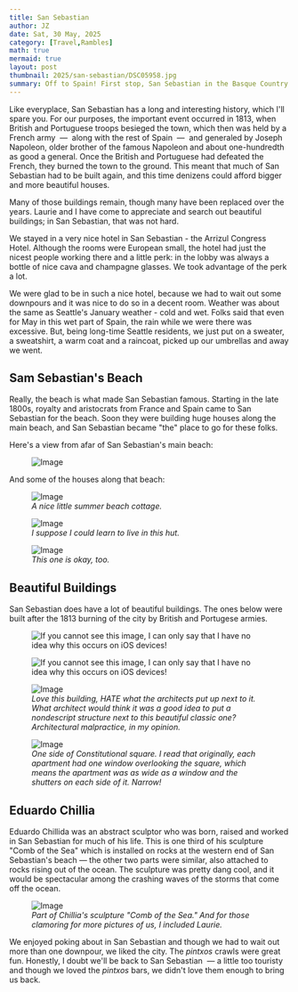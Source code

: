 ```yaml
---
title: San Sebastian
author: JZ
date: Sat, 30 May, 2025
category: [Travel,Rambles]
math: true
mermaid: true
layout: post
thumbnail: 2025/san-sebastian/DSC05958.jpg
summary: Off to Spain! First stop, San Sebastian in the Basque Country.
---  
```

Like everyplace, San Sebastian has a long and interesting history, which I'll spare you. For our purposes, the important event occurred in 1813, when British and Portuguese troops besieged the town, which then was held by a French army &nbsp;&mdash;&nbsp; along with the rest of Spain &nbsp;&mdash;&nbsp; and generaled by Joseph Napoleon, older brother of the famous Napoleon and about one-hundredth as good a general. Once the British and Portuguese had defeated the French, they burned the town to the ground. This meant that much of San Sebastian had to be built again, and this time denizens could afford bigger and more beautiful houses.

Many of those buildings remain, though many have been replaced over the years. Laurie and I have come to appreciate and search out beautiful buildings; in San Sebastian, that was not hard. 

We stayed in a very nice hotel in San Sebastian - the Arrizul Congress Hotel. Although the rooms were European small, the hotel had just the nicest people working there and a little perk: in the lobby was always a bottle of nice cava and champagne glasses. We took advantage of the perk a lot.

We were glad to be in such a nice hotel, because we had to wait out some downpours and it was nice to do so in a decent room. Weather was about the same as Seattle's January weather - cold and wet. Folks said that even for May in this wet part of Spain, the rain while we were there was excessive. But, being long-time Seattle residents, we just put on a sweater, a sweatshirt, a warm coat and a raincoat, picked up our umbrellas and away we went.

<h2>Sam Sebastian's Beach</h2>
Really, the beach is what made San Sebastian famous. Starting in the late 1800s, royalty and aristocrats from France and Spain came to San Sebastian for the beach. Soon they were building huge houses along the main beach, and San Sebastian became "the" place to go for these folks.

Here's a view from afar of San Sebastian's main beach:
<figure class = 'landscape' >
    <img src="{{ "2025/san-sebastian/DSC05957.jpg" | prepend: site.imageurl | prepend: site.baseurl  }}" alt="Image" />
    <figcaption><em></em></figcaption>
</figure>

And some of the houses along that beach:
<figure class = 'landscape' >
    <img src="{{ "2025/san-sebastian/DSC05979.jpg" | prepend: site.imageurl | prepend: site.baseurl  }}" alt="Image" />
    <figcaption><em>A nice little summer beach cottage.</em></figcaption>
</figure>
<figure class = 'landscape' >
    <img src="{{ "2025/san-sebastian/DSC05980.jpg" | prepend: site.imageurl | prepend: site.baseurl  }}" alt="Image" /> 
    <figcaption><em>I suppose I could learn to live in this hut.</em></figcaption>
</figure>
<figure class = 'landscape' >
    <img src="{{ "2025/san-sebastian/DSC05981.jpg" | prepend: site.imageurl | prepend: site.baseurl  }}" alt="Image" />
    <figcaption><em>This one is okay, too.</em></figcaption>
</figure>

<h2>Beautiful Buildings</h2>
San Sebastian does have a lot of beautiful buildings. The ones below were built after the 1813 burning of the city by British and Portugese armies.
<figure class = 'portrait' >
    <img src="{{ "2025/san-sebastian/DSC05965.jpg" | prepend: site.imageurl | prepend: site.baseurl  }}" alt="If you cannot see this image, I can only say that I have no idea why this occurs on iOS devices!" />
    <figcaption><em></em></figcaption>
</figure>

<figure class = 'portrait' >
    <img src="{{ "2025/san-sebastian/DSC05966.jpg" | prepend: site.imageurl | prepend: site.baseurl  }}" alt="If you cannot see this image, I can only say that I have no idea why this occurs on iOS devices!" />
    <figcaption><em></em></figcaption>
</figure>


<figure class = 'portrait-wide-caption' >
    <img class='narrow' src="{{ "2025/san-sebastian/DSC05967.jpg" | prepend: site.imageurl | prepend: site.baseurl  }}" alt="Image" />
    <figcaption><em>Love this building, HATE what the architects put up next to it. What architect would think it was a good idea to put a nondescript structure next to this beautiful classic one? Architectural malpractice, in my opinion.</em></figcaption>
</figure>
<figure class = 'landscape' >
    <img src="{{ "2025/san-sebastian/DSC05969.jpg" | prepend: site.imageurl | prepend: site.baseurl  }}" alt="Image" />
    <figcaption><em>One side of Constitutional square. I read that originally, each apartment had one window overlooking the square, which means the apartment was as wide as a window and the shutters on each side of it. Narrow!</em></figcaption>
</figure>

<h2>Eduardo Chillia</h2>
Eduardo Chillida was an abstract sculptor who was born, raised and worked in San Sebastian for much of his life. This is one third of his sculpture "Comb of the Sea" which is installed on rocks at the western end of San Sebastian's beach&nbsp;&mdash;&nbsp;the other two parts were similar, also attached to rocks rising out of the ocean. The sculpture was pretty dang cool, and it would be spectacular among the crashing waves of the storms that come off the ocean.
<figure class = 'landscape' >
    <img src="{{ "2025/san-sebastian/DSC06000.jpg" | prepend: site.imageurl | prepend: site.baseurl  }}" alt="Image" />
    <figcaption><em>Part of Chillia's sculpture "Comb of the Sea." And for those clamoring for more pictures of us, I included Laurie.</em></figcaption>
</figure>

We enjoyed poking about in San Sebastian and though we had to wait out more than one downpour, we liked the city. The <em>pintxos</em> crawls were great fun. Honestly, I doubt we'll be back to San Sebastian &nbsp;&mdash;&nbsp;a little too touristy and though we loved the <em>pintxos</em> bars, we didn't love them enough to bring us back.